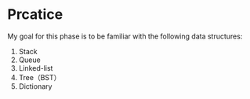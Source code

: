 # Prcatice
My goal for this phase is to be familiar with the following data structures:
  1. Stack
  2. Queue
  3. Linked-list
  4. Tree（BST）
  5. Dictionary
